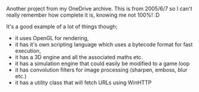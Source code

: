 Another project from my OneDrive archive. This is from 2005/6/7 so I can't really remember how complete it is, knowing me not 100%! :D

It's a good example of a lot of things though;
- it uses OpenGL for rendering, 
- it has it's own scripting language which uses a bytecode format for fast execution, 
- it has a 3D engine and all the associated maths etc.
- it has a simulation engine that could easily be modified to a game loop
- it has convolution filters for image processing (sharpen, emboss, blur etc.)
- it has a utility class that will fetch URLs using WinHTTP

